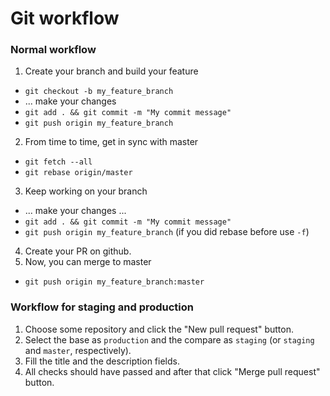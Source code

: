 # Git workflow

### Normal workflow

1. Create your branch and build your feature

  * `git checkout -b my_feature_branch`
  * ... make your changes
  * `git add . && git commit -m "My commit message"`
  * `git push origin my_feature_branch`

2. From time to time, get in sync with master

  * `git fetch --all`
  * `git rebase origin/master`

3. Keep working on your branch

  * ... make your changes ...
  * `git add . && git commit -m "My commit message"`
  * `git push origin my_feature_branch` (if you did rebase before use `-f`)

4. Create your PR on github.
5. Now, you can merge to master

  * `git push origin my_feature_branch:master `

### Workflow for staging and production

1. Choose some repository and click the "New pull request" button.
2. Select the base as `production` and the compare as `staging` (or `staging` and `master`, respectively).
3. Fill the title and the description fields.
4. All checks should have passed and after that click "Merge pull request" button.
